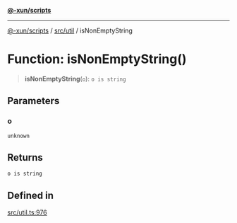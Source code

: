 [**@-xun/scripts**](../../../README.md)

***

[@-xun/scripts](../../../README.md) / [src/util](../README.md) / isNonEmptyString

# Function: isNonEmptyString()

> **isNonEmptyString**(`o`): `o is string`

## Parameters

### o

`unknown`

## Returns

`o is string`

## Defined in

[src/util.ts:976](https://github.com/Xunnamius/xscripts/blob/08b8dd169c5f24bef791b640ada35bc11e6e6e8e/src/util.ts#L976)
